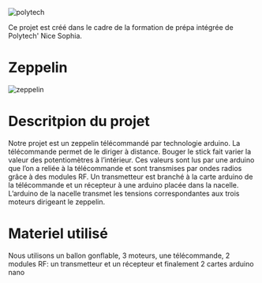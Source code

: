 

![polytech](https://archives.polytechnice.fr/bde2015/jahia/webdav/site/bde/shared/BDE/2010_2011_Polyt_Xplosion/Logos/Logo_%C3%A9cole.jpg "logo polytech")

Ce projet est créé dans le cadre de la formation de prépa intégrée de Polytech' Nice Sophia.

# Zeppelin

![zeppelin](https://pbs.twimg.com/profile_images/524828786898919424/IiCmrLb0_400x400.png "logo publi zeppelines")

# Descritpion du projet
Notre projet est un zeppelin télécommandé par technologie arduino. La télécommande permet de le diriger à distance. Bouger le stick fait varier la valeur des potentiomètres à l’intérieur. Ces valeurs sont lus par une arduino que l’on a reliée à la télécommande et sont transmises par ondes radios grâce à des modules RF.
Un transmetteur est branché à la carte arduino de la télécommande et un récepteur à une arduino placée dans la nacelle.
L’arduino de la nacelle transmet les tensions correspondantes aux trois moteurs dirigeant le zeppelin.

# Materiel utilisé
Nous utilisons un ballon gonflable, 3 moteurs, une télécommande, 2 modules RF: un transmetteur et un récepteur et finalement 2 cartes arduino nano
